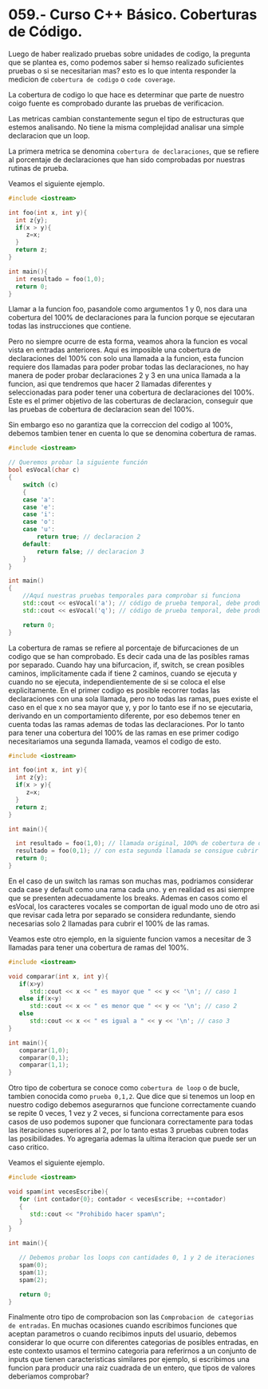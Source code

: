 059.- Curso C++ Básico. Coberturas de Código.
===

 Luego de haber realizado pruebas sobre unidades de codigo, la pregunta que se plantea es, como podemos saber si hemso realizado suficientes pruebas o si se necesitarian mas? esto es lo que intenta responder la medicion de `cobertura de codigo` o `code coverage`.

 La cobertura de codigo lo que hace es determinar que parte de nuestro coigo fuente es comprobado durante las pruebas de verificacion.

 Las metricas cambian constantemente segun el tipo de estructuras que estemos analisando. No tiene la misma complejidad analisar una simple declaracion que un loop.

 La primera metrica se denomina `cobertura de declaraciones`, que se refiere al porcentaje de declaraciones que han sido comprobadas por nuestras rutinas de prueba.


Veamos el siguiente ejemplo.
 ```cpp
#include <iostream>

int foo(int x, int y){
   int z{y};
   if(x > y){
      z=x;
   }
   return z;
}

int main(){
   int resultado = foo(1,0);
   return 0;
}

 ```

Llamar a la funcion foo, pasandole como argumentos 1 y 0, nos dara una cobertura del 100% de declaraciones para la funcion porque se ejecutaran todas las instrucciones que contiene.

Pero no siempre ocurre de esta forma, veamos ahora la funcion es vocal vista en entradas anteriores.
Aqui es imposible una cobertura de declaraciones del 100% con solo una llamada a la funcion, esta funcion requiere dos llamadas para poder probar todas las declaraciones, no hay manera de poder probar declaraciones 2 y 3 en una unica llamada a la funcion, asi que tendremos que hacer 2 llamadas diferentes y seleccionadas para poder tener una cobertura de declaraciones del 100%. Este es el primer objetivo de las coberturas de declaracion, conseguir que las pruebas de cobertura de declaracion sean del 100%.

Sin embargo eso no garantiza que la correccion del codigo al 100%, debemos tambien tener en cuenta lo que se denomina cobertura de ramas.


```cpp
#include <iostream>

// Queremos probar la siguiente función
bool esVocal(char c)
{
    switch (c)
    {
    case 'a':
    case 'e':
    case 'i':
    case 'o':
    case 'u':
        return true; // declaracion 2
    default:
        return false; // declaracion 3
    }
}

int main()
{
    //Aquí nuestras pruebas temporales para comprobar si funciona
    std::cout << esVocal('a'); // código de prueba temporal, debe producir 1
    std::cout << esVocal('q'); // código de prueba temporal, debe producir 0

    return 0;
}
```

La cobertura de ramas se refiere al porcentaje de bifurcaciones de un codigo que se han comprobado. Es decir cada una de las posibles ramas por separado. Cuando hay una bifurcacion, if, switch, se crean posibles caminos, implicitamente cada if tiene 2 caminos, cuando se ejecuta y cuando no se ejecuta, independientemente de si se coloca el else explicitamente. En el primer codigo es posible recorrer todas las declaraciones con una sola llamada, pero no todas las ramas, pues existe el caso en el que x no sea mayor que y, y por lo tanto ese if no se ejecutaria, derivando en un comportamiento diferente, por eso debemos tener en cuenta todas las ramas ademas de todas las declaraciones. Por lo tanto para tener una cobertura del 100% de las ramas en ese primer codigo necesitariamos una segunda llamada, veamos el codigo de esto. 

 ```cpp
#include <iostream>

int foo(int x, int y){
   int z{y};
   if(x > y){
      z=x;
   }
   return z;
}

int main(){

   int resultado = foo(1,0); // llamada original, 100% de cobertura de declaraciones, 50% de cobertura de ramas
   resultado = foo(0,1); // con esta segunda llamada se consigue cubrir el 100% de las ramas.
   return 0;
}
 ```

 En el caso de un switch las ramas son muchas mas, podriamos considerar cada case y default como una rama cada uno. y en realidad es asi siempre que se presenten adecuadamente los breaks. Ademas en casos como el esVocal, los caracteres vocales se comportan de igual modo uno de otro asi que revisar cada letra por separado se considera redundante, siendo necesarias solo 2 llamadas para cubrir el 100% de las ramas.


Veamos este otro ejemplo, en la siguiente funcion vamos a necesitar de 3 llamadas para tener una cobertura de ramas del 100%.

```cpp
#include <iostream>

void comparar(int x, int y){
   if(x>y)
      std::cout << x << " es mayor que " << y << '\n'; // caso 1
   else if(x<y)
      std::cout << x << " es menor que " << y << '\n'; // caso 2
   else
      std::cout << x << " es igual a " << y << '\n'; // caso 3
}

int main(){
   comparar(1,0);
   comparar(0,1);
   comparar(1,1);
}
```

Otro tipo de cobertura se conoce como `cobertura de loop` o de bucle, tambien conocida como `prueba 0,1,2`. Que dice que si tenemos un loop en nuestro codigo debemos asegurarnos que funcione correctamente cuando se repite 0 veces, 1 vez y 2 veces, si funciona correctamente para esos casos de uso podemos suponer que funcionara correctamente para todas las iteraciones superiores al 2, por lo tanto estas 3 pruebas cubren todas las posibilidades. Yo agregaria ademas la ultima iteracion que puede ser un caso critico. 

Veamos el siguiente ejemplo.
```cpp
#include <iostream>

void spam(int vecesEscribe){
   for (int contador{0}; contador < vecesEscribe; ++contador)
   {
      std::cout << "Prohibido hacer spam\n";
   }
}

int main(){

   // Debemos probar los loops con cantidades 0, 1 y 2 de iteraciones
   spam(0);
   spam(1);
   spam(2);

   return 0;
}
```


Finalmente otro tipo de comprobacion son las `Comprobacion de categorias de entradas`.
En muchas ocasiones cuando escribimos funciones que aceptan parametros o cuando recibimos inputs del usuario, debemos considerar lo que ocurre con diferentes categorias de posibles entradas, en este contexto usamos el termino categoria para referirnos a un conjunto de inputs que tienen caracteristicas similares por ejemplo, si escribimos una funcion para producir una raiz cuadrada de un entero, que tipos de valores deberiamos comprobar?
